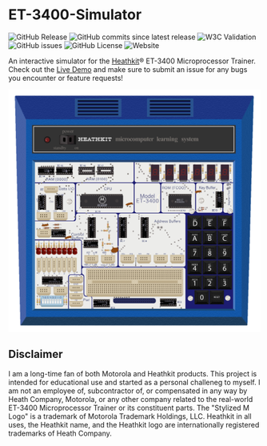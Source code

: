 # ET-3400-Simulator
![GitHub Release](https://img.shields.io/github/v/release/ChuckTerry/ET-3400-Simulator?include_prereleases&link=https%3A%2F%2Fgithub.com%2FChuckTerry%2Fet-3400-simulator%2Freleases%2Flatest)
![GitHub commits since latest release](https://img.shields.io/github/commits-since/ChuckTerry/et-3400-simulator/latest?include_prereleases)
![W3C Validation](https://img.shields.io/w3c-validation/html?targetUrl=https%3A%2F%2Fchuckterry.me%2Fet-3400-simulator%2Fsrc%2Findex.html)
![GitHub issues](https://img.shields.io/github/issues/ChuckTerry/et-3400-simulator)
![GitHub License](https://img.shields.io/github/license/ChuckTerry/et-3400-simulator)
![Website](https://img.shields.io/website?url=https%3A%2F%2Fchuckterry.me%2Fet-3400-simulator%2Fsrc%2Findex.html)



An interactive simulator for the [Heathkit](https://heathkit.com/)® ET-3400 Microprocessor Trainer.  Check out the [Live Demo](https://chuckterry.me/et-3400-simulator/src/index.html) and make sure to submit an issue for any bugs you encounter or feature requests!

![Et-3400 Simulator](./ET-3400.png)

## Disclaimer
I am a long-time fan of both Motorola and Heathkit products.  This project is intended for educational use and started as a personal challeneg to myself.  I am not an employee of, subcontractor of, or compensated in any way by Heath Company, Motorola, or any other company related to the real-world ET-3400 Microprocessor Trainer or its constituent parts. The "Stylized M Logo" is a trademark of Motorola Trademark Holdings, LLC.  Heathkit in all uses, the Heathkit name, and the Heathkit logo are internationally registered trademarks of Heath Company.
